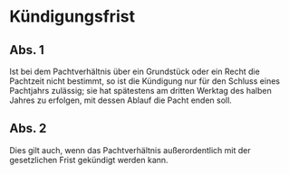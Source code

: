 # Kündigungsfrist



## Abs. 1

 Ist bei dem Pachtverhältnis über ein Grundstück oder ein Recht die Pachtzeit nicht bestimmt, so ist die Kündigung nur für den Schluss eines Pachtjahrs zulässig; sie hat spätestens am dritten Werktag des halben Jahres zu erfolgen, mit dessen Ablauf die Pacht enden soll.

## Abs. 2

 Dies gilt auch, wenn das Pachtverhältnis außerordentlich mit der gesetzlichen Frist gekündigt werden kann. 

